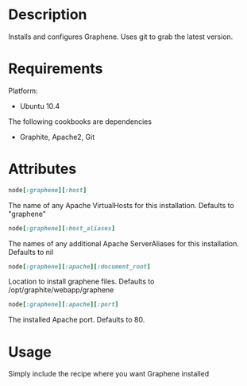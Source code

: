 # Description

Installs and configures Graphene. Uses git to grab the latest version.

# Requirements
Platform:
  * Ubuntu 10.4

The following cookbooks are dependencies
  * Graphite, Apache2, Git

# Attributes
```ruby
node[:graphene][:host]
```
The name of any Apache VirtualHosts for this installation. Defaults to "graphene"

```ruby
node[:graphene][:host_aliases]
```
The names of any additional Apache ServerAliases for this installation. Defaults to nil

```ruby
node[:graphene][:apache][:document_root]
```
Location to install graphene files. Defaults to /opt/graphite/webapp/graphene

```ruby
node[:graphene][:apache][:port]
```
The installed Apache port. Defaults to 80.


# Usage
Simply include the recipe where you want Graphene installed
